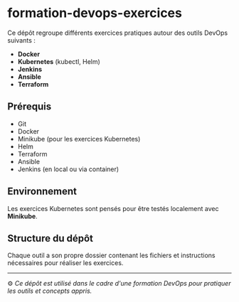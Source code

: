 # formation-devops-exercices

Ce dépôt regroupe différents exercices pratiques autour des outils DevOps suivants :

- **Docker**
- **Kubernetes** (kubectl, Helm)
- **Jenkins**
- **Ansible**
- **Terraform**

## Prérequis

- Git
- Docker
- Minikube (pour les exercices Kubernetes)
- Helm
- Terraform
- Ansible
- Jenkins (en local ou via container)

## Environnement

Les exercices Kubernetes sont pensés pour être testés localement avec **Minikube**.

## Structure du dépôt

Chaque outil a son propre dossier contenant les fichiers et instructions nécessaires pour réaliser les exercices.

---

⚙️ *Ce dépôt est utilisé dans le cadre d'une formation DevOps pour pratiquer les outils et concepts appris.*
